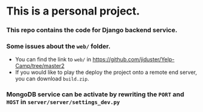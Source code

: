 # This is a personal project.
### This repo contains the code for Django backend service.
### Some issues about the `web/` folder.
- You can find the link to `web/` in https://github.com/jiduster/Yelp-Camp/tree/master2
- If you would like to play the deploy the project onto a remote end server, you can download `build.zip`.
### MongoDB service can be activate by rewriting the `PORT` and `HOST` in `server/server/settings_dev.py`
